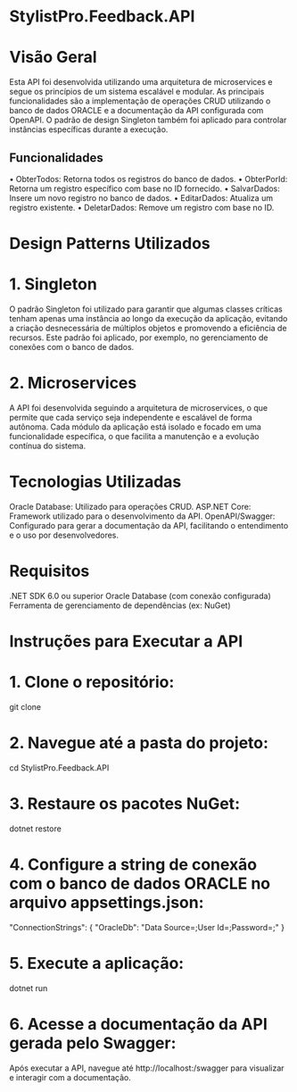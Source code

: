 # StylistPro.Feedback.API

# Visão Geral
Esta API foi desenvolvida utilizando uma arquitetura de microservices e segue os princípios de um sistema escalável e modular. As principais funcionalidades são a implementação de operações CRUD utilizando o banco de dados ORACLE e a documentação da API configurada com OpenAPI. O padrão de design Singleton também foi aplicado para controlar instâncias específicas durante a execução.

## Funcionalidades
• ObterTodos: Retorna todos os registros do banco de dados.
• ObterPorId: Retorna um registro específico com base no ID fornecido.
• SalvarDados: Insere um novo registro no banco de dados.
• EditarDados: Atualiza um registro existente.
• DeletarDados: Remove um registro com base no ID.

# Design Patterns Utilizados

# 1. Singleton
O padrão Singleton foi utilizado para garantir que algumas classes críticas tenham apenas uma instância ao longo da execução da aplicação, evitando a criação desnecessária de múltiplos objetos e promovendo a eficiência de recursos. Este padrão foi aplicado, por exemplo, no gerenciamento de conexões com o banco de dados.

# 2. Microservices
A API foi desenvolvida seguindo a arquitetura de microservices, o que permite que cada serviço seja independente e escalável de forma autônoma. Cada módulo da aplicação está isolado e focado em uma funcionalidade específica, o que facilita a manutenção e a evolução contínua do sistema.

# Tecnologias Utilizadas
Oracle Database: Utilizado para operações CRUD.
ASP.NET Core: Framework utilizado para o desenvolvimento da API.
OpenAPI/Swagger: Configurado para gerar a documentação da API, facilitando o entendimento e o uso por desenvolvedores.

# Requisitos
.NET SDK 6.0 ou superior
Oracle Database (com conexão configurada)
Ferramenta de gerenciamento de dependências (ex: NuGet)

# Instruções para Executar a API

# 1. Clone o repositório:
git clone <link-do-repositorio>

# 2. Navegue até a pasta do projeto:
cd StylistPro.Feedback.API

# 3. Restaure os pacotes NuGet:
dotnet restore

# 4. Configure a string de conexão com o banco de dados ORACLE no arquivo appsettings.json:
"ConnectionStrings": {
  "OracleDb": "Data Source=<oracle-db-url>;User Id=<username>;Password=<password>;"
}

# 5. Execute a aplicação:
dotnet run

# 6. Acesse a documentação da API gerada pelo Swagger:
Após executar a API, navegue até http://localhost:<porta>/swagger para visualizar e interagir com a documentação.

